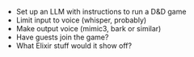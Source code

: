 - Set up an LLM with instructions to run a D&D game
- Limit input to voice (whisper, probably)
- Make output voice (mimic3, bark or similar)
- Have guests join the game?
- What Elixir stuff would it show off?
